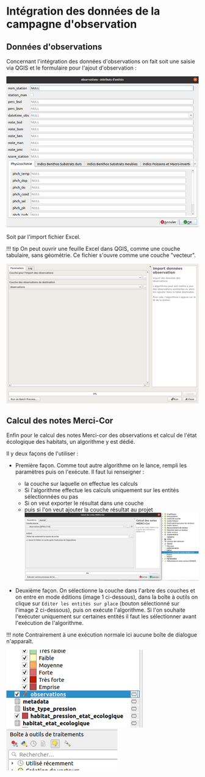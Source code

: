 # Intégration des données de la campagne d'observation

## Données d'observations

Concernant l'intégration des données d'observations on fait soit une saisie via QGIS et le formulaire 
pour l'ajout d'observation :

![form_observation](media/mercicor-form_observ.png)

Soit par l'import fichier Excel.

!!! tip
    On peut ouvrir une feuille Excel dans QGIS, comme une couche tabulaire, sans géométrie.
    Ce fichier s'ouvre comme une couche "vecteur".

![Import des données observations](../processing/mercicor-import_donnees_observation.png)

## Calcul des notes Merci-Cor

Enfin pour le calcul des notes Merci-cor des observations et calcul de l'état écologique des habitats, 
un algorithme y est dédié.

Il y deux façons de l'utiliser :

* Première façon. Comme tout autre algorithme on le lance, rempli les paramètres puis on l'exécute. Il faut lui renseigner :
    * la couche sur laquelle on effectue les calculs
    * Si l'algorithme effectue les calculs uniquement sur les entités sélectionnées ou pas
    * Si on veut exporter le résultat dans une couche
    * puis si l'on veut ajouter la couche résultat au projet
![calcul_notes](media/mercicor-calcul_notes.png)

* Deuxième façon. On sélectionne la couche dans l'arbre des couches et on entre en mode éditions (image 1 ci-dessous), dans la 
boîte à outils on clique sur `Editer les entités sur place` (bouton sélectionné sur l'image 2 ci-dessous), 
puis on exécute l'algorithme. Si l'on souhaite l'exécuter uniquement sur certaines entités il faut les 
sélectionner avant l'exécution de l'algorithme.

!!! note
    Contrairement à une exécution normale ici aucune boîte de dialogue n'apparaît.

![select_layer_tree](media/mercicor-select_layer.png) ![edit_in_place](media/mercicor-edit_in_place.png)
